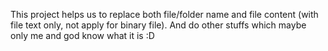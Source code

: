 This project helps us to replace both file/folder name and file content (with file text only, not apply for binary file). 
And do other stuffs which maybe only me and god know what it is :D
